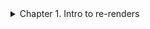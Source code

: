 <details>

<summary>Chapter 1. Intro to re-renders</summary>

<br>

<details>

<summary>Goals</summary>

<br>

> Let's dive right in, shall we? And let's talk about performance right away: it's one of the most important topics these days when it comes to building applications, and as a result, it's an overarching theme of this book.

> And when it comes to React and performance in React, it's crucial to understand re-renders and their influence. How they are triggered, how they propagate through the app, what happens when a component re-renders and why, and why we need them in the first place.

> This chapter introduces these concepts, which will be explored in more detail in the next few chapters. And to make it more fun, let's make it in the form of an investigation. Let's introduce a very common performance problem in an app, look at what's happening because of it, and how to fix it with a very simple composition technique. While doing so, you will learn:

- What a re-render is, and why we need it.
- What the initial source of all re-renders is.
- How React propagates re-renders through the app.
- The big re-renders myth and why props changing by themselves
  doesn't matter.
- The "moving state down" technique to improve performance.
- Why hooks can be dangerous when it comes to re-renders.

</details>

<details>

<summary>The problem</summary>

<br>

> Imagine yourself as a developer who inherited a large, complicated, and very performance-sensitive app. Lots of things are happening there, many people have worked on it over the years, millions of customers are using it now. As your first task on the job, you are asked to add a simple button that opens a modal dialog right at the top of this app. You look at the code and find the place where the dialog should be triggered:

```javascript
const App = () => {
  // lots of code here
  return (
    <div className="layout">
      {/* button should go somewhere
here */}
      <VerySlowComponent />
      <BunchOfStuff />
      <OtherStuffAlsoComplicated />
    </div>
  );
};
```

> Then you implement it. The task seems trivial. We've all done it hundreds of times:

```javascript
const App = () => {
  // add some state
  const [isOpen, setIsOpen] = useState(false);
  return (
    <div className="layout">
      {/* add the button */}
      <Button onClick={() => setIsOpen(true)}>Open dialog </Button>
      {/* add the dialog itself */}
      {isOpen ? <ModalDialog onClose={() => setIsOpen(false)} /> : null}
      <VerySlowComponent />
      <BunchOfStuff />
      <OtherStuffAlsoComplicated />
    </div>
  );
};
```

> Just add some state that holds whether the dialog is open or closed. Add the button that triggers the state update on click. And the dialog itself that is rendered if the state variable is true .

> You start the app, try it out - and oops. It takes almost a second to open that simple dialog!

[Interactive example and full code](https://advanced-react.com/examples/01/01)

> People experienced with dealing with React performance might be tempted to say something like: "Ah, of course! You're re-rendering the whole app there, you just need to wrap everything in React.memo and use useCallback hooks to prevent it." And technically this is true. But don't rush. Memoization is completely unnecessary here and will do more harm than good. There is a more efficient way.

> But first, let's review what exactly is happening here and why.

</details>

<details>

<summary>State update, nested components, and re-renders</summary>

<br>
> Let's start from the beginning: the life of our component and the most important stages of it that we need to care about when we talk about performance. Those are: mounting, unmounting, and re-rendering.

> When a component first appears on the screen, we call it mounting. This is when React creates this component's instance for the first time, initializes its state, runs its hooks, and appends elements to the DOM. The end result - we see whatever we render in this component on the screen.

> Then, there is unmounting: this is when React detects that a component is not needed anymore. So it does the final clean-up, destroys this component's instance and everything associated with it, like the component's state, and finally removes the DOM element associated with it.

> And, finally, re-rendering. This is when React updates an already existing component with some new information. Compared to mounting, re-rendering is lightweight: React just re-uses the already existing instance, runs the hooks, does all the necessary calculations, and updates the existing DOM element with the new attributes.

> Every re-render starts with the state. In React, every time we use a hook like useState , useReducer , or any of the external state management libraries like Redux, we add interactivity to a component. From now on, a component will have a piece of data that is preserved throughout its lifecycle. If something happens that needs an interactive response, like a user clicking a button or some external data coming through, we update the state with the new data.

> Re-rendering is one of the most important things to understand in React. This is when React updates the component with the new data and triggers all the hooks that depend on that data. Without these, there will be no data updates in React and, as a result, no interactivity. The app will be completely static. And state update is the initial source of all re-renders in React apps. If we take our initial app as an example:

```javascript
const App = () => {
  const [isOpen, setIsOpen] = useState(false);
  return <Button onClick={() => setIsOpen(true)}>Open dialog </Button>;
};
```

> When we click on the Button , we trigger the setIsOpen setter function: we update the isOpen state with the new value from false to true . As a result, the App component that holds that state re-renders itself.

> After the state is updated and the App component re-renders, the new data needs to be delivered to other components that depend on it. React does this automatically for us: it grabs all the components that the initial component renders inside, re-renders those, then re-renders components nested inside of them, and so on until it reaches the end of the chain of components.

> If you imagine a typical React app as a tree, everything down from where the state update was initiated will be re-rendered.

![Global-State](./img/global-state.png)

> In the case of our app, everything that it renders, all those very slow components, will be re-rendered when the state changes:

```javascript
const App = () => {
  const [isOpen, setIsOpen] = useState(false);
  // everything that is returned here will be re-rendered when the state is updated
  return (
    <div className="layout">
      <Button onClick={() => setIsOpen(true)}>Open dialog</Button>
      {isOpen ? <ModalDialog onClose={() => setIsOpen(false)} /> : null}
      <VerySlowComponent />
      <BunchOfStuff />
      <OtherStuffAlsoComplicated />
    </div>
  );
};
```

> As a result, it takes almost a second to open the dialog - React needs to re-render everything before the dialog can appear on the screen.

> The important thing to remember here is that React never goes "up" the render tree when it re-renders components. If a state update originated somewhere in the middle of the components tree, only components "down" the tree will re-render.

![Child-State](./img/child-state.png)

> The only way for components at the "bottom" to affect components at the "top" of the hierarchy is for them either to explicitly call state update in the "top" components or to pass components as functions.

</details>

<details>

<summary>The big re-renders myth</summary>

<br>

> Have you noticed that I haven't mentioned anything about props here? You might have heard this statement: "Component re-renders when its props change." It's one of the most common misconceptions in React: everyone believes it, no one doubts it, and it's just not true.

> Normal React behavior is that if a state update is triggered, React will re-render all the nested components regardless of their props. And if a state update is not triggered, then changing props will be just "swallowed": React doesn't monitor them.

> If I have a component with props, and I try to change those props without triggering a state update, something like this:

```javascript
const App = () => {
  // local variable won't work
  let isOpen = false;
  return (
    <div className="layout">
      {/* nothing will happen */}
      <Button onClick={() => (isOpen = true)}>Open dialog </Button>
      {/* will never show up */}
      {isOpen ? <ModalDialog onClose={() => (isOpen = false)} /> : null}
    </div>
  );
};
```

> It just won't work. When the Button is clicked, the local isOpen variable will change. But the React lifecycle is not triggered, so the render output is never updated, and the ModalDialog will never show up.

[Interactive example and full code](https://advanced-react.com/examples/01/02)

> In the context of re-renders, whether props have changed or not on a component matters only in one case: if the said component is wrapped in the React.memo higher-order component. Then, and only then, will React stop its natural chain of re-renders and first check the props. If none of the props change, then re-renders will stop there. If even one single prop changes, they will continue as usual.

![use-memo](./img/use-memo.png)

> Preventing re-renders with memoization properly is a complicated topic with several caveats. Read about it in more detail in Chapter 5. Memoization with useMemo, useCallback and React.memo.

</details>

<details>

<summary>Moving state down</summary>

> Now that it's clear how React re-renders components, it's time to apply this knowledge to the original problem and fix it. Let's take a closer look at the code, in particular where we use the modal dialog state:

```javascript
const App = () => {
  // our state is declared here
  const [isOpen, setIsOpen] = useState(false);
  return (
    <div className="layout">
      {/* state is used here */}
      <Button onClick={() => setIsOpen(true)}>Open dialog </Button>
      {/* state is used here */}
      {isOpen ? <ModalDialog onClose={() => setIsOpen(false)} /> : null}
      <VerySlowComponent />
      <BunchOfStuff />
      <OtherStuffAlsoComplicated />
    </div>
  );
};
```

> As you can see, it's relatively isolated: we use it only on the Button component and in ModalDialog itself. The rest of the code, all those very slow components, doesn't depend on it and therefore doesn't actually need to re-render when this state changes. It's a classic example of what is called an unnecessary re-render.

> Wrapping them in React.memo will prevent them from re-rendering in this case, this is true. But React.memo has many caveats and complexities around it (see more in Chapter 5. Memoization with useMemo, useCallback and React.memo). There is a better way. All that we need to do is to extract components that depend on that state and the state itself into a smaller component:

```javascript
const ButtonWithModalDialog = () => {
  const [isOpen, setIsOpen] = useState(false);
  // render only Button and ModalDialog here
  return (
    <>
      <Button onClick={() => setIsOpen(true)}>
        Open dialog
      </Button>
      {isOpen ? (
        <ModalDialog onClose={() => setIsOpen(false)} />
      ) : null}
    </>
  );
};

<>
  <Button onClick={() => setIsOpen(true)}>
    Open dialog
  </Button>
  {isOpen ? (
    <ModalDialog onClose={() => setIsOpen(false)} />
  ) : null}
</>
);
};

```

> And then just render this new component in the original big App :

```javascript
const App = () => {
  return (
    <div className="layout">
      {/* here it goes, component
with the state inside */}
      <ButtonWithModalDialog />
      <VerySlowComponent />
      <BunchOfStuff />
      <OtherStuffAlsoComplicated />
    </div>
  );
};
```

[Interactive example and full code](https://advanced-react.com/examples/01/03)

> Now, the state update when the Button is clicked is still triggered, and some components re-render because of it. But! It only happens with components inside the ButtonWithModalDialog component. And it's just a tiny button and the dialog that should be rendered anyway. The rest of the app is safe.

> Essentially, we just created a new sub-branch inside our render tree and moved our state down to it.

![Comparison](./img/comparison.png)

> As a result, the modal dialog appears instantly. We just fixed a big performance problem with a simple composition technique!

</details>

<details>
<summary>The danger of custom hooks
</summary>
<br>

> Another very important concept that we should not forget when dealing with state, re-renders, and performance is custom hooks. After all, they were introduced exactly so that we could abstract away stateful logic. It's very common to see logic like the one we had above extracted into something like the useModalDialog hook. A simplified version could look like this:

```javascript
const useModalDialog = () => {
  const [isOpen, setIsOpen] = useState(false);
  return {
    isOpen,
    open: () => setIsOpen(true),
    close: () => setIsOpen(false),
  };
};
```

> And then use this hook in our App instead of setting state directly:

```javascript
const App = () => {
  // state is in the hook now
  const { isOpen, open, close } = useModalDialog();
  return (
    <div className="layout">
      {/* just use "open" method
from the hook */}
      <Button onClick={open}>Open dialog</Button>
      {/* just use "close" method
from the hook */}
      {isOpen ? <ModalDialog onClose={close} /> : null}
      <VerySlowComponent />
      <BunchOfStuff />
      <OtherStuffAlsoComplicated />
    </div>
  );
};
```

> Why did I call this "the danger"? It seems like a reasonable pattern, and the code is slightly cleaner. Because the hook hides the fact that we have state in the app. But the state is still there! Every time it changes, it will still trigger a re-render of the component that uses this hook. It doesn't even matter whether this state is used in the App directly or even whether the hook returns anything.

[Interactive example and full code](https://advanced-react.com/examples/01/04)

> If, for example, I want to be fancy with this dialog's positioning and introduce some state inside that hook that listens for the window's resize:

```javascript
const useModalDialog = () => {
  const [width, setWidth] = useState(0);
  useEffect(() => {
    const listener = () => {
      setWidth(window.innerWidth);
    };
    window.addEventListener('resize', listener);
    return () =>
      window.removeEventListener('resize', listener);
  }, []);
  // return is the same
  return ...
}

```

[Interactive example and full code](https://advanced-react.com/examples/01/05)

> Hooks are essentially just pockets in your trousers. If, instead of carrying a 10-kilogram dumbbell in your hands, you put it in your pocket, it wouldn't change the fact that it's still hard to run: you have 10 kilograms of additional weight on your person. But if you put that ten kilograms in a self-driving trolley, you can run around freely and fresh and maybe even stop for coffee: the trolley will take care of itself. Components for the state are that trolley.

> Exactly the same logic applies to the hooks that use other hooks: anything that can trigger a re-render, however deep in the chain of hooks it's happening, will trigger a re-render in the component that uses that very first hook. If I extract that additional state into a hook that returns null , App will still re-render on every resize:

```javascript
const useResizeDetector = () => {
  const [width, setWidth] = useState(0);
  useEffect(() => {
    const listener = () => {
      setWidth(window.innerWidth);
    };
    window.addEventListener('resize', listener);
    return () => window.removeEventListener('resize', listener);
  }, []);
  return null;
}
const useModalDialog = () => {
  // I don't even use it, just
  call it here
  useResizeDetector();
  // return is the same
  return {
   ...
  };
}
const useModalDialog = () => {
// I don't even use it, just
call it here
useResizeDetector();
// return is the same
return {
 ...
};
}
const App = () => {
// this hook uses
useResizeDetector underneath
that triggers state update on
resize
// the entire App will re-render on every resize!
const { isOpen, open, close }
= useModalDialog();
return // same return
}
```

[Interactive example and full code](https://advanced-react.com/examples/01/06)

> So, be careful with those.

> In order to fix our app, you'd still need to extract that button,dialog, and the custom hook into a component:

```javascript
const ButtonWithModalDialog = () => {
  const { isOpen, open, close } = useModalDialog();
  // render only Button and
  ModalDialog here
  return (
    <>
      <Button onClick={open}>Open dialog</Button>
      {isOpen ? <ModalDialog onClose={close} /> : null}
    </>
  );
};
```

[Interactive example and full code](https://advanced-react.com/examples/01/07)

> So, where you put state is very important. Ideally, to avoid future performance problems, you'd want to isolate it as much as possible to as tiny and light components as possible. In the next chapter (Chapter 2. Elements, children as props, and re-renders), we'll take a look at another pattern that helps with exactly that.

</details>

 <details>

<summary>Key takeaways</summary>

<br>

> This is just the beginning. In the following chapters, we'll dig into more details on how all of this works. In the meantime, here are some key points to remember from this Chapter:

- Re-rendering is how React updates components with new data. Without re-renders, there will be no interactivity in our apps.
- State update is the initial source of all re-renders.
- If a component's re-render is triggered, all nested components inside that component will be re-rendered.
- During the normal React re-renders cycle (without the use of memoization), props change doesn't matter: components will re-render
  even if they don't have any props.
- We can use the pattern known as "moving state down" to prevent unnecessary re-renders in big apps.
- State update in a hook will trigger the re-render of a component that uses this hook, even if the state itself is not used.
- In the case of hooks using other hooks, any state update within that chain of hooks will trigger the re-render of a component that uses the very first hook.

</details>

</details>

<!--
<details>
<summary></summary>
<br>
</details>

<details>
<summary></summary>
<br>
</details>

<details>
<summary></summary>
<br>
</details> -->
